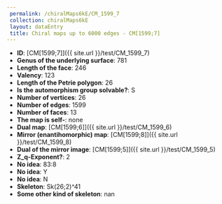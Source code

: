 ```yaml
--- 
 permalink: /chiralMaps6kE/CM_1599_7 
 collection: chiralMaps6kE
 layout: dataEntry
 title: Chiral maps up to 6000 edges - CM[1599;7]
---
```


- **ID**: [CM[1599;7]]({{ site.url }}/test/CM_1599_7)
- **Genus of the underlying surface**: 781
- **Length of the face**: 246
- **Valency**: 123
- **Length of the Petrie polygon**: 26
- **Is the automorphism group solvable?**: S
- **Number of vertices**: 26
- **Number of edges**: 1599
- **Number of faces**: 13
- **The map is self-**: none
- **Dual map**: [CM[1599;6]]({{ site.url }}/test/CM_1599_6)
- **Mirror (enantihomorphic) map**: [CM[1599;8]]({{ site.url }}/test/CM_1599_8)
- **Dual of the mirror image**: [CM[1599;5]]({{ site.url }}/test/CM_1599_5)
- **Z_q-Exponent?**: 2
- **No idea**:  83:8
- **No idea**: Y
- **No idea**: N
- **Skeleton**: Sk(26;2)^41
- **Some other kind of skeleton**: nan
